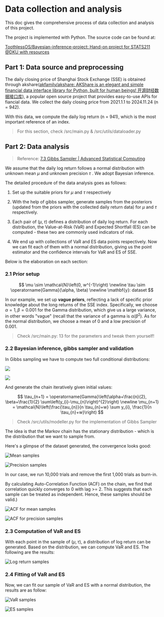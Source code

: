 # Data collection and analysis

This doc gives the comprehensive process of data collection and analysis of this project.

The project is implemented with Python. The source code can be found at: 

[ToothlessOS/Bayesian-inference-project: Hand-on project for STATS211 @DKU with resources](https://github.com/ToothlessOS/Bayesian-inference-project)

## Part 1: Data source and preprocessing

The daily closing price of Shanghai Stock Exchange (SSE) is obtained through akshare([akfamily/akshare: AKShare is an elegant and simple financial data interface library for Python, built for human beings! 开源财经数据接口库](https://github.com/akfamily/akshare)), a popular open source project that provides easy-to-use APIs for fiancial data. We collect the daily closing price from 2021.1.1 to 2024.11.24 (n = 942).

With this data, we compute the daily log return (n = 941), which is the most important reference of an index.

> For this section, check /src/main.py & /src/utils/dataloader.py

## Part 2: Data analysis

> Reference: [7.3 Gibbs Sampler | Advanced Statistical Computing](https://bookdown.org/rdpeng/advstatcomp/gibbs-sampler.html)

We assume that the daily log return follows a normal distribution with unknown mean $\mu$ and unknown precision $\tau$ . We adopt Bayesian inference.

The detailed procedure of the data analysis goes as follows:

1. Set up the suitable priors for $\mu$ and $\tau$ respectively

2. With the help of gibbs sampler, generate samples from the posteriors (updated from the priors with the collected daily return data) for $\mu$ and $\tau$ respectively.

3. Each pair of $(\mu, \tau)$ defines a distribution of daily log return. For each distribution, the Value-at-Risk (VaR) and Expected Shortfall (ES) can be computed - these two are commonly used indicators of risk.

4. We end up with collections of VaR and ES data points respectively. Now we can fit each of them with a normal distribution, giving us the point estimator and the confidence intervals for VaR and ES of SSE.

Below is the elaboration on each section:

### 2.1 Prior setup

$$
\mu \sim \mathcal{N}\left(0, w^{-1}\right)
\newline
\tau \sim \operatorname{Gamma}(\alpha, \beta)
\newline
\mathbf{y}: dataset
$$

In our example, we set up **vague priors**, reflecting a lack of specific prior knowledge about the long returns of the SSE index. Specifically, we choose $\alpha = 1, \beta = 0.001$ for the Gamma distribution, which give us a large variance, in other words "vague" (recall that the variance of a gamma is $\alpha / \beta^2$). As for the normal distribution, we choose a mean of 0 and a low precision of 0.001.

> Check /src/main.py: 13 for the parameters and tweak them yourself!

### 2.2 Bayesian inference, gibbs sampler and validation

In Gibbs sampling we have to compute two full conditional distributions:

![](media/%E5%B1%8F%E5%B9%95%E6%88%AA%E5%9B%BE%202024-12-02%20231450.png)

![](media/%E5%B1%8F%E5%B9%95%E6%88%AA%E5%9B%BE%202024-12-02%20231601.png)

And generate the chain iteratively given initial values:

$$
\tau_{n+1} = \operatorname{Gamma}\left(\alpha+\frac{n}{2}, \beta+\frac{1}{2} \sum\left(y_{i}-\mu_{n}\right)^{2}\right)
\newline
\mu_{n+1} = \mathcal{N}\left(\frac{\tau_{n}}{n \tau_{n}+w} \sum y_{i}, \frac{1}{n \tau_{n}+w}\right)
$$

> Check /src/utils/modeller.py for the implementation of Gibbs Sampler

The idea is that the Markov chain has the stationary distribution - which is the distribution that we want to sample from.

Here's a glimpse of the dataset generated, the convergence looks good:

![](media/mean_samples.png "Mean samples")

![](media/tau_samples.png "Precision samples")

In our case, we run 10,000 trials and remove the first 1,000 trials as burn-in.

By calculating Auto-Correlation Function (ACF) on the chain, we find that correlation quickly converges to 0 with lag >= 2. This suggests that each sample can be treated as independent. Hence, these samples should be valid.)

![](media/mean%20ACF_acf.png "ACF for mean samples")

![](media/tau%20ACF_acf.png "ACF for precision samples")

### 2.3 Computation of VaR and ES

With each point in the sample of $(\mu, \tau)$, a distribution of log return can be generated. Based on the distribution, we can compute VaR and ES. The following are the results:

![](media/dataset.png "Log return samples")

### 2.4 Fitting of VaR and ES

Now, we can fit our sample of VaR and ES with a normal distribution, the results are as follow:

![](media/VaR.png "VaR samples")

![](media/ES.png "ES samples")
